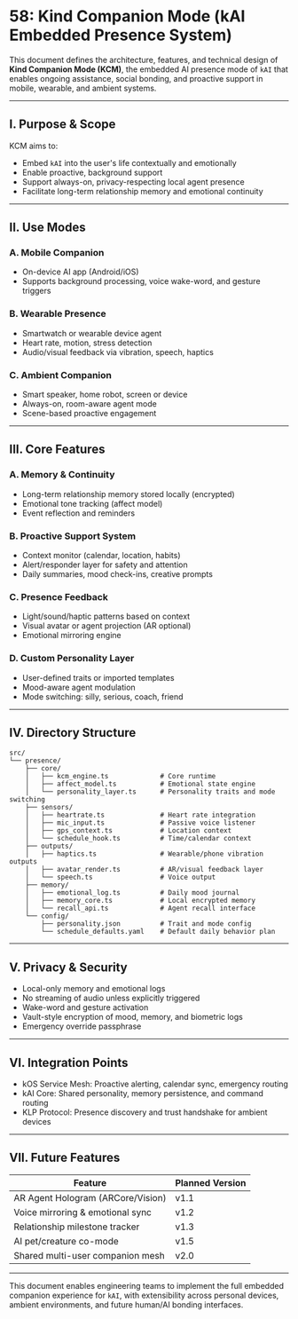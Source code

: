 # 58: Kind Companion Mode (kAI Embedded Presence System)

This document defines the architecture, features, and technical design of **Kind Companion Mode (KCM)**, the embedded AI presence mode of `kAI` that enables ongoing assistance, social bonding, and proactive support in mobile, wearable, and ambient systems.

---

## I. Purpose & Scope

KCM aims to:

- Embed `kAI` into the user's life contextually and emotionally
- Enable proactive, background support
- Support always-on, privacy-respecting local agent presence
- Facilitate long-term relationship memory and emotional continuity

---

## II. Use Modes

### A. Mobile Companion

- On-device AI app (Android/iOS)
- Supports background processing, voice wake-word, and gesture triggers

### B. Wearable Presence

- Smartwatch or wearable device agent
- Heart rate, motion, stress detection
- Audio/visual feedback via vibration, speech, haptics

### C. Ambient Companion

- Smart speaker, home robot, screen or device
- Always-on, room-aware agent mode
- Scene-based proactive engagement

---

## III. Core Features

### A. Memory & Continuity

- Long-term relationship memory stored locally (encrypted)
- Emotional tone tracking (affect model)
- Event reflection and reminders

### B. Proactive Support System

- Context monitor (calendar, location, habits)
- Alert/responder layer for safety and attention
- Daily summaries, mood check-ins, creative prompts

### C. Presence Feedback

- Light/sound/haptic patterns based on context
- Visual avatar or agent projection (AR optional)
- Emotional mirroring engine

### D. Custom Personality Layer

- User-defined traits or imported templates
- Mood-aware agent modulation
- Mode switching: silly, serious, coach, friend

---

## IV. Directory Structure

```text
src/
└── presence/
    ├── core/
    │   ├── kcm_engine.ts             # Core runtime
    │   ├── affect_model.ts           # Emotional state engine
    │   └── personality_layer.ts      # Personality traits and mode switching
    ├── sensors/
    │   ├── heartrate.ts              # Heart rate integration
    │   ├── mic_input.ts              # Passive voice listener
    │   ├── gps_context.ts            # Location context
    │   └── schedule_hook.ts          # Time/calendar context
    ├── outputs/
    │   ├── haptics.ts                # Wearable/phone vibration outputs
    │   ├── avatar_render.ts          # AR/visual feedback layer
    │   └── speech.ts                 # Voice output
    ├── memory/
    │   ├── emotional_log.ts          # Daily mood journal
    │   ├── memory_core.ts            # Local encrypted memory
    │   └── recall_api.ts             # Agent recall interface
    └── config/
        ├── personality.json          # Trait and mode config
        └── schedule_defaults.yaml    # Default daily behavior plan
```

---

## V. Privacy & Security

- Local-only memory and emotional logs
- No streaming of audio unless explicitly triggered
- Wake-word and gesture activation
- Vault-style encryption of mood, memory, and biometric logs
- Emergency override passphrase

---

## VI. Integration Points

- kOS Service Mesh: Proactive alerting, calendar sync, emergency routing
- kAI Core: Shared personality, memory persistence, and command routing
- KLP Protocol: Presence discovery and trust handshake for ambient devices

---

## VII. Future Features

| Feature                           | Planned Version |
| --------------------------------- | --------------- |
| AR Agent Hologram (ARCore/Vision) | v1.1            |
| Voice mirroring & emotional sync  | v1.2            |
| Relationship milestone tracker    | v1.3            |
| AI pet/creature co-mode           | v1.5            |
| Shared multi-user companion mesh  | v2.0            |

---

This document enables engineering teams to implement the full embedded companion experience for `kAI`, with extensibility across personal devices, ambient environments, and future human/AI bonding interfaces.

